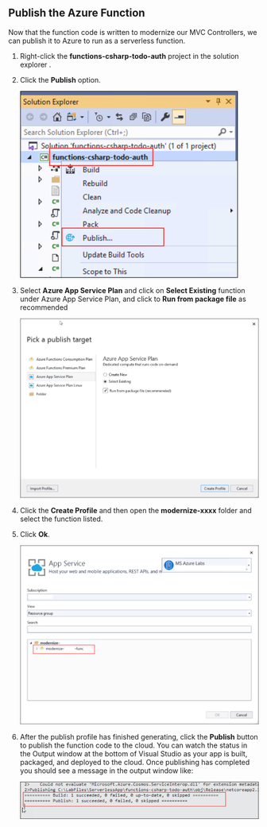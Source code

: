 ## Publish the Azure Function

Now that the function code is written to modernize our MVC Controllers, we can publish it to Azure to run as a serverless function.

1. Right-click the **functions-csharp-todo-auth** project in the solution explorer . 

2. Click the **Publish** option.

   ![Publish](images/publish.png)

3. Select **Azure App Service Plan** and click on **Select Existing** function under Azure App Service Plan, and click to **Run from package file** as recommended

   ![azureappserviceplan](images/azureappserviceplan.png)
   
4. Click the **Create Profile** and then open the **modernize-xxxx** folder and select the function listed.

5. Click **Ok**.
   
   ![appselection](images/appselection.png)
   
6. After the publish profile has finished generating, click the **Publish** button to publish the function code to the cloud.
You can watch the status in the Output window at the bottom of Visual Studio as your app is built, packaged, and deployed to the cloud. Once publishing has completed you should see a message in the output window like:
   
   ![buildsuceed](images/buildsuceed.png)
